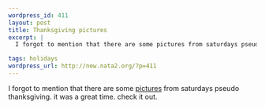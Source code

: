 ```yaml
--- 
wordpress_id: 411
layout: post
title: Thanksgiving pictures
excerpt: |
  I forgot to mention that there are some pictures from saturdays pseudo thanksgiving. it was a great time. check it out. 

tags: holidays
wordpress_url: http://new.nata2.org/?p=411
---
```

I forgot to mention that there are some <a href="http://www.daylin.org/Janise/Holidays/Thanksgiving02/">pictures</a> from saturdays pseudo thanksgiving. it was a great time. check it out. 
